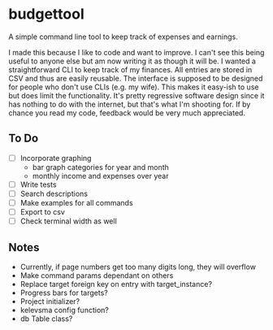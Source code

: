 # budgettool

A simple command line tool to keep track of expenses and earnings.

I made this because I like to code and want to improve. I can't see this being useful to anyone else but am now writing it as though it will be. I wanted a straightforward CLI to keep track of my finances. All entries are stored in CSV and thus are easily reusable. The interface is supposed to be designed for people who don't use CLIs (e.g. my wife). This makes it easy-ish to use but does limit the functionality. It's pretty regressive software design since it has nothing to do with the internet, but that's what I'm shooting for. If by chance you read my code, feedback would be very much appreciated.

## To Do

- [ ] Incorporate graphing
    - bar graph categories for year and month
    - monthly income and expenses over year
- [ ] Write tests
- [ ] Search descriptions
- [ ] Make examples for all commands
- [ ] Export to csv
- [ ] Check terminal width as well

## Notes

- Currently, if page numbers get too many digits long, they will overflow
- Make command params dependant on others
- Replace target foreign key on entry with target_instance?
- Progress bars for targets?
- Project initializer?
- kelevsma config function?
- db Table class?